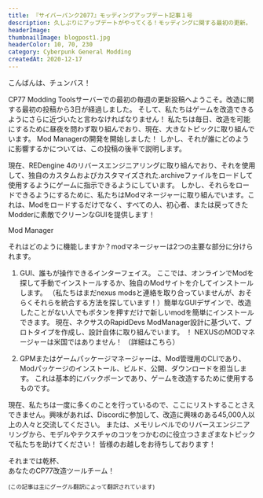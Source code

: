 ```yaml
---
title: 『サイバーパンク2077』モッディングアップデート記事１号
description: 久しぶりにアップデートがやってくる！モッディングに関する最初の更新。
headerImage:
thumbnailImage: blogpost1.jpg
headerColor: 10, 70, 230
category: Cyberpunk General Modding
createdAt: 2020-12-17
---
```


こんばんは、チュンバス！

CP77 Modding Toolsサーバーでの最初の毎週の更新投稿へようこそ。改造に関する最初の投稿から3日が経過しました。 そして、私たちはゲームを改造できるようにさらに近づいたと言わなければなりません！ 私たちは毎日、改造を可能にするために昼夜を問わず取り組んでおり、現在、大きなトピックに取り組んでいます。 Mod Managerの開発を開始しました！ しかし、それが誰にどのように影響するかについては、この投稿の後半で説明します。

現在、REDengine 4のリバースエンジニアリングに取り組んでおり、それを使用して、独自のカスタムおよびカスタマイズされた.archiveファイルをロードして使用するようにゲームに指示できるようにしています。 しかし、それらをロードできるようにするために、私たちはModマネージャーに取り組んでいます。これは、Modをロードするだけでなく、すべての人、初心者、または戻ってきたModderに素敵でクリーンなGUIを提供します！

Mod Manager

それはどのように機能しますか？modマネージャーは2つの主要な部分に分けられます。

1. GUI、誰もが操作できるインターフェイス。 ここでは、オンラインでModを探して手動でインストールするか、独自のModサイトを介してインストールします。 （私たちはまだnexus modsと連絡を取り合っていませんが、おそらくそれらを統合する方法を探しています！）簡単なGUIデザインで、改造したことがない人でもボタンを押すだけで新しいmodを簡単にインストールできます。 現在、ネクサスのRapidDevs ModManager設計に基づいて、プロトタイプを作成し、設計自体に取り組んでいます。 ！ NEXUSのMODマネージャーは米国ではありません！
（詳細はこちら）

<image-lazy src="https://preview.redd.it/6yx3phhhzq561.png?width=1347&format=png&auto=webp&s=c6909626fe33ab9b2f782397784abe17dbfb3bc8"></image-lazy>

2. GPMまたはゲームパッケージマネージャーは、Mod管理用のCLIであり、Modパッケージのインストール、ビルド、公開、ダウンロードを担当します。 これは基本的にバックボーンであり、ゲームを改造するために使用するものです。



現在、私たちは一度に多くのことを行っているので、ここにリストすることさえできません。興味があれば、Discordに参加して、改造に興味のある45,000人以上の人々と交流してください。 または、メモリレベルでのリバースエンジニアリングから、モデルやテクスチャのコツをつかむのに役立つさまざまなトピックで私たちを助けてください！ 皆様のお越しをお待ちしております！

それまでは乾杯、
<br>あなたのCP77改造ツールチーム！

<sub>(この記事は主にグーグル翻訳によって翻訳されています)</sub>
